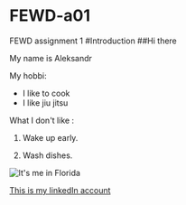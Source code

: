 # FEWD-a01
FEWD assignment 1
#Introduction
##Hi there

My name is Aleksandr 

My hobbi:
* I like to cook
* I like jiu jitsu 

What I don't like :

1. Wake up early.

2. Wash dishes.

![It's me in Florida](https://media.licdn.com/media/AAEAAQAAAAAAAAhLAAAAJGM5MTk5MTZhLTdlMDctNDFjNS05Yjk2LTI3ZjFlMGY2Zjc3Yw.jpg)


[This is my linkedIn account](https://www.linkedin.com/in/aleksandr-gorbulin-b0b37a66)

